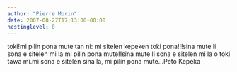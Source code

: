 ```yaml
---
author: "Pierre Morin"
date: 2007-08-27T17:13:00+00:00
nestinglevel: 0
---
```

toki!mi pilin pona mute tan ni: mi sitelen kepeken toki pona!!!sina mute li sona e sitelen mi la mi pilin pona mute!!sina mute li sona e sitelen mi la o toki tawa mi.mi sona e sitelen sina la, mi pilin pona mute...Peto Kepeka